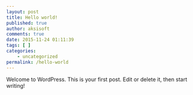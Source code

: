 ```yaml
---
layout: post
title: Hello world!
published: true
author: aksisoft
comments: true
date: 2015-11-24 01:11:39
tags: [ ]
categories:
    - uncategorized
permalink: /hello-world
---
```

Welcome to WordPress. This is your first post. Edit or delete it, then start writing!
